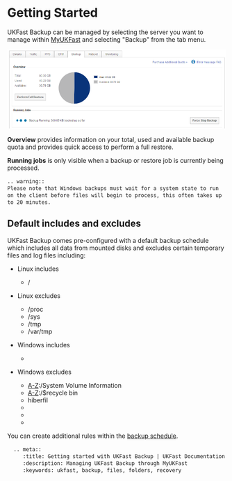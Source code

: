 # Getting Started

UKFast Backup can be managed by selecting the server you want to manage within [MyUKFast](https://www.ukfast.co.uk/myukfast.html) and selecting "Backup" from the tab menu.

![connect](files/backup_overview.png)

**Overview** provides information on your total, used and available backup quota and provides quick access to perform a full restore.

**Running jobs** is only visible when a backup or restore job is currently being processed.
```eval_rst
.. warning::
Please note that Windows backups must wait for a system state to run on the client before files will begin to process, this often takes up to 20 minutes.
```

## Default includes and excludes

UKFast Backup comes pre-configured with a default backup schedule which includes all data from mounted disks and excludes certain temporary files and log files including:

* Linux includes
  * /


* Linux excludes
  * /proc
  * /sys
  * /tmp
  * /var/tmp


* Windows includes
  * [A-Z]:/


* Windows excludes
  * [A-Z]:/System Volume Information
  * [A-Z]:/$recycle bin
  * hiberfil
  * [A-Z]:/pagefile.sys
  * [A-Z]:/Windows/Temp
  * [A-Z]:/Windows/Installer

You can create additional rules within the [backup schedule](/dr-ha/ukfast_backup/backup_schedule.html).

```eval_rst
  .. meta::
     :title: Getting started with UKFast Backup | UKFast Documentation
     :description: Managing UKFast Backup through MyUKFast
     :keywords: ukfast, backup, files, folders, recovery
